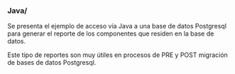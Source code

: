 
### Java/
 Se presenta el ejemplo de acceso vía Java a una base de datos Postgresql para generar el reporte de los componentes que residen en la base de datos.

 Este tipo de reportes son muy útiles en procesos de PRE y POST migración de bases de datos Postgresql.
